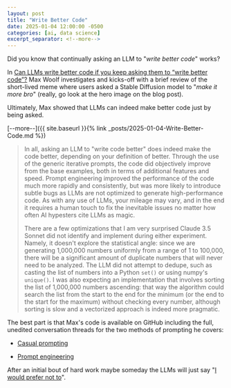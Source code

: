 ```yaml
---
layout: post
title: "Write Better Code"
date: 2025-01-04 12:00:00 -0500
categories: [ai, data science]
excerpt_separator: <!--more-->
---
```


Did you know that continually asking an LLM to "_write better code_" works?

In [Can LLMs write better code if you keep asking them to “write better code”?](https://minimaxir.com/2025/01/write-better-code/) Max Woolf investigates and kicks-off with a brief review of the short-lived meme where users asked a Stable Diffusion model to "_make it more bro_" (really, go look at the hero image on the blog post).

Ultimately, Max showed that LLMs can indeed make better code just by being asked.

[--more--]({{ site.baseurl }}{% link _posts/2025-01-04-Write-Better-Code.md %})

<!--more-->

> In all, asking an LLM to "write code better" does indeed make the code better, depending on your definition of better. Through the use of the generic iterative prompts, the code did objectively improve from the base examples, both in terms of additional features and speed. Prompt engineering improved the performance of the code much more rapidly and consistently, but was more likely to introduce subtle bugs as LLMs are not optimized to generate high-performance code. As with any use of LLMs, your mileage may vary, and in the end it requires a human touch to fix the inevitable issues no matter how often AI hypesters cite LLMs as magic.
> 
> There are a few optimizations that I am very surprised Claude 3.5 Sonnet did not identify and implement during either experiment. Namely, it doesn't explore the statistical angle: since we are generating 1,000,000 numbers uniformly from a range of 1 to 100,000, there will be a significant amount of duplicate numbers that will never need to be analyzed. The LLM did not attempt to dedupe, such as casting the list of numbers into a Python `set()` or using numpy's `unique()`. I was also expecting an implementation that involves sorting the list of 1,000,000 numbers ascending: that way the algorithm could search the list from the start to the end for the minimum (or the end to the start for the maximum) without checking every number, although sorting is slow and a vectorized approach is indeed more pragmatic.

The best part is that Max's code is available on GitHub including the full, unedited conversation threads for the two methods of prompting he covers:

- [Casual prompting](https://github.com/minimaxir/llm-write-better-code/blob/main/python_30_casual_use.md)

- [Prompt engineering](https://github.com/minimaxir/llm-write-better-code/blob/main/python_30_prompt_engineering.md)

After an initial bout of hard work maybe someday the LLMs will just say "[I would prefer not to](https://en.wikipedia.org/wiki/Bartleby%2C_the_Scrivener)".
